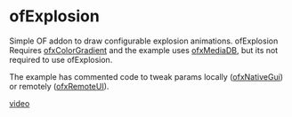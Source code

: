 # ofExplosion

Simple OF addon to draw configurable explosion animations.
ofExplosion Requires [ofxColorGradient](https://github.com/armadillu/ofxColorGradient) and the example uses [ofxMediaDB](https://github.com/armadillu/ofxMediaDB), but its not required to use ofExplosion.

The example has commented code to tweak params locally ([ofxNativeGui](https://github.com/armadillu/ofxNativeGui)) or remotely ([ofxRemoteUI](https://github.com/armadillu/ofxRemoteUI)).

[video](http://www.youtube.com/watch?v=TqaKOHw2kb8)
